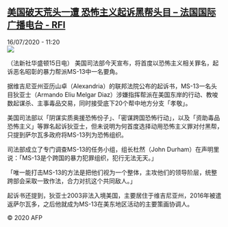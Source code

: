 <!--1594896876000-->
[美国破天荒头一遭 恐怖主义起诉黑帮头目 – 法国国际广播电台 - RFI](http://www.rfi.fr//cn/contenu/20200716-%E7%BE%8E%E5%9B%BD%E7%A0%B4%E5%A4%A9%E8%8D%92%E5%A4%B4%E4%B8%80%E9%81%AD-%E6%81%90%E6%80%96%E4%B8%BB%E4%B9%89%E8%B5%B7%E8%AF%89%E9%BB%91%E5%B8%AE%E5%A4%B4%E7%9B%AE)
------

<div>16/07/2020 - 11:20</div><img src="https://s.rfi.fr/media/display/74f3cfc2-c74c-11ea-bb98-005056bf87d6/w:310/p:16x9/int0014b.200716172002.jpg"><div class="t-content__body u-clearfix"><div class="m-interstitial"></div><p>（法新社华盛顿15日电）    美国司法部今天宣布，将首度以恐怖主义相关罪名，起诉恶名昭彰的暴力帮派MS-13中一名要角。</p><p>    据维吉尼亚州亚历山卓（Alexandria）的联邦法院公布的起诉书，MS-13一名头目狄亚士（Armando Eliu Melgar Diaz）涉嫌指挥帮派在美国东岸的行动、教唆数起谋杀、主事毒品交易，同时接受底下20个帮中地方分支「孝敬」。</p><p>    美国司法部以「阴谋实质奥援恐怖份子」、「密谋跨国恐怖行动」，以及「资助毒品恐怖主义」等罪名起诉狄亚士，但未说明为何首度选择动用恐怖主义罪对付黑帮，只提到萨尔瓦多政府将MS-13列为恐怖组织。</p><p>    司法部成立了专门调查MS-13的任务小组，组长杜然（John Durham）在声明里说：「MS-13是个跨国的暴力犯罪组织，犯行无法无天。」</p><p>    「唯一能打击MS-13的方法是把他们视为一个整体，主攻他们的领导阶层，统整跨部会采取一致作法，合力对抗这个共同敌人。」</p><p>    起诉书还提到，狄亚士2003非法入境美国，主要居住于维吉尼亚州，2016年被遣返萨尔瓦多，之后他就成为MS-13在美东地区活动的主要策画协调人。</p><p class="t-copyright">© 2020 AFP</p>        </div>
